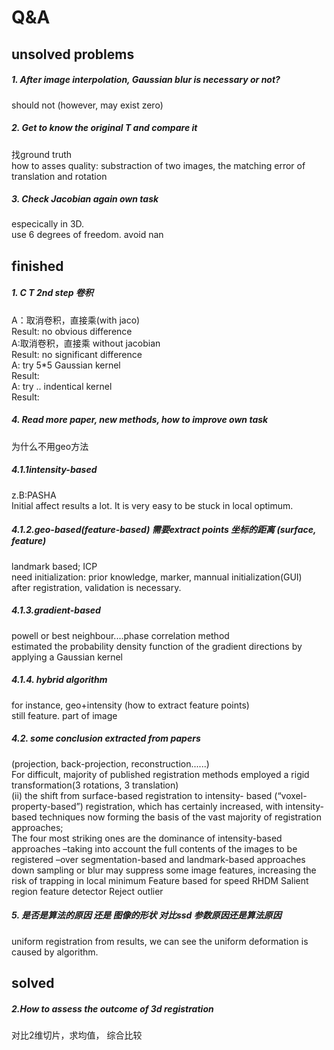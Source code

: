 # Q&A
## unsolved problems
##### 1. After image interpolation, Gaussian blur is necessary or not?
should not (however, may exist zero)
##### 2. Get to know the original T and compare it
找ground truth
<br>
how to asses quality: substraction of two images, the matching error of translation and rotation 
##### 3. Check Jacobian again   own task
 especically in 3D.
 <br>
 use 6 degrees of freedom. avoid nan
## finished
##### 1. C T 2nd step 卷积
A：取消卷积，直接乘(with jaco)
<br>
Result: no obvious difference
<br>
A:取消卷积，直接乘 without jacobian 
<br>
Result: no significant difference 
<br>
A: try 5*5 Gaussian kernel 
<br>
Result:
<br>
A: try .. indentical kernel 
<br>
Result:
##### 4. Read more paper, new methods, how to improve       own task
为什么不用geo方法  
##### 4.1.1intensity-based 
z.B:PASHA
<br>
Initial affect results a lot. It is very easy to be stuck in local optimum. 
##### 4.1.2.geo-based(feature-based) 需要extract points 坐标的距离 (surface, feature) 
landmark based; ICP 
<br>
need initialization: prior knowledge, marker, mannual initialization(GUI)
<br>
after registration, validation is necessary.
##### 4.1.3.gradient-based 
powell or best neighbour....phase correlation method
<br>
estimated the probability density function of the gradient directions by applying a Gaussian kernel
##### 4.1.4. hybrid algorithm
for instance, geo+intensity (how to extract feature points)
<br>
still feature. part of image 
##### 4.2. some conclusion extracted from papers
(projection, back-projection, reconstruction......) 
<br>
For difficult, majority of published registration methods employed a rigid transformation(3 rotations, 3 translation)
<br>
(ii) the shift from surface-based registration to intensity- based (“voxel-property-based”) registration, which has certainly increased, with intensity-based techniques now forming the basis of the vast majority of registration approaches;
<br>
The four most striking ones are the dominance of intensity-based approaches –taking into account the full contents of the images to be registered –over segmentation-based and landmark-based approaches
<br>
down sampling or blur may suppress some image features, increasing the risk of trapping in local minimum
Feature based for speed 
RHDM 
Salient region feature detector 
Reject outlier 

##### 5.  是否是算法的原因 还是 图像的形状 对比ssd 参数原因还是算法原因
uniform registration
from results, we can see the uniform deformation is caused by algorithm. 
## solved
##### 2.How to assess the outcome of 3d registration 
对比2维切片，求均值， 综合比较
